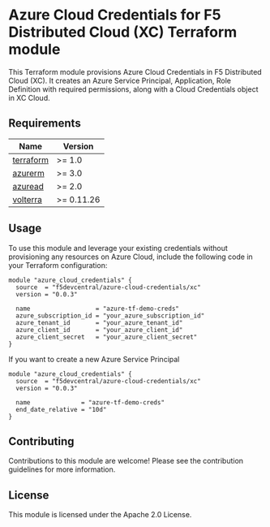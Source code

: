 # Azure Cloud Credentials for F5 Distributed Cloud (XC) Terraform module

This Terraform module provisions Azure Cloud Credentials in F5 Distributed Cloud (XC). It creates an Azure Service Principal, Application, Role Definition with required permissions, along with a Cloud Credentials object in XC Cloud.

## Requirements

| Name | Version |
|------|---------|
| <a name="requirement_terraform"></a> [terraform](https://github.com/hashicorp/terraform) | >= 1.0 |
| <a name="requirement_azurerm"></a> [azurerm](https://registry.terraform.io/providers/hashicorp/azurerm/latest/docs) | >= 3.0 |
| <a name="requirement_azuread"></a> [azuread](https://registry.terraform.io/providers/hashicorp/azuread/latest/docs) | >= 2.0 |
| <a name="requirement_volterra"></a> [volterra](https://registry.terraform.io/providers/volterraedge/volterra/latest) | >= 0.11.26 |

## Usage

To use this module and leverage your existing credentials without provisioning any resources on Azure Cloud, include the following code in your Terraform configuration:

```hcl
module "azure_cloud_credentials" {
  source  = "f5devcentral/azure-cloud-credentials/xc"
  version = "0.0.3"

  name                  = "azure-tf-demo-creds"
  azure_subscription_id = "your_azure_subscription_id"
  azure_tenant_id       = "your_azure_tenant_id"
  azure_client_id       = "your_azure_client_id"
  azure_client_secret   = "your_azure_client_secret"
}
```

If you want to create a new Azure Service Principal

```hcl
module "azure_cloud_credentials" {
  source  = "f5devcentral/azure-cloud-credentials/xc"
  version = "0.0.3"

  name              = "azure-tf-demo-creds"
  end_date_relative = "10d"
}
```

## Contributing

Contributions to this module are welcome! Please see the contribution guidelines for more information.

## License

This module is licensed under the Apache 2.0 License.
